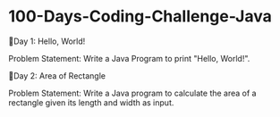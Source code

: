 # 100-Days-Coding-Challenge-Java

📌Day 1: Hello, World!

Problem Statement: Write a Java Program to print "Hello, World!".

📌Day 2: Area of Rectangle

Problem Statement: Write a Java program to calculate the area of a rectangle given its length and width as input.
